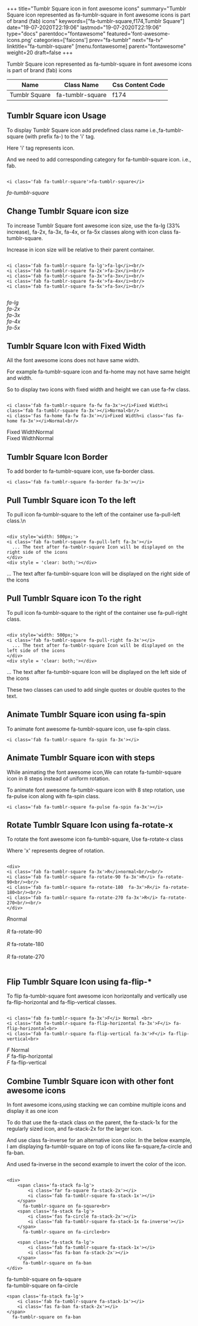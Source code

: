 +++
title="Tumblr Square icon in font awesome icons"
summary="Tumblr Square icon represented as fa-tumblr-square in font awesome icons is part of brand (fab) icons"
keywords=["fa-tumblr-square,f174,Tumblr Square"]
date="19-07-2020T22:19:06"
lastmod="19-07-2020T22:19:06"
type="docs"
parentdoc="fontawesome"
featured='font-awesome-icons.png'
categories=['faicons']
prev="fa-tumblr"
next="fa-tv"
linktitle="fa-tumblr-square"
[menu.fontawesome]
parent="fontawesome"
weight=20
draft=false
+++


Tumblr Square icon represented as fa-tumblr-square in font awesome icons is part of brand (fab) icons

<div class='table-responsive'><table class='table'><thead><tr><th>Name</th><th>Class Name</th><th>Css Content Code</th></tr></thead><tbody><tr><td>Tumblr Square</td><td>fa-tumblr-square</td><td>f174</td></tr></tbody></table></div>



## Tumblr Square icon Usage

To display Tumblr Square icon add predefined class name i.e.,fa-tumblr-square (with prefix fa-) to the 'i' tag.

Here 'i' tag represents icon.

And we need to add corresponding category for fa-tumblr-square icon. i.e., fab.


```

<i class='fab fa-tumblr-square'>fa-tumblr-square</i>
```

<i class='fab fa-tumblr-square'>fa-tumblr-square</i>




## Change Tumblr Square icon size
To increase Tumblr Square font awesome icon size, use the fa-lg (33% increase), fa-2x, fa-3x, fa-4x, or fa-5x classes along with icon class fa-tumblr-square.

Increase in icon size will be relative to their parent container. 

```

<i class='fab fa-tumblr-square fa-lg'>fa-lg</i><br/>
<i class='fab fa-tumblr-square fa-2x'>fa-2x</i><br/>
<i class='fab fa-tumblr-square fa-3x'>fa-3x</i><br/>
<i class='fab fa-tumblr-square fa-4x'>fa-4x</i><br/>
<i class='fab fa-tumblr-square fa-5x'>fa-5x</i><br/>
            
```

<i class='fab fa-tumblr-square fa-lg'>fa-lg</i><br/>
<i class='fab fa-tumblr-square fa-2x'>fa-2x</i><br/>
<i class='fab fa-tumblr-square fa-3x'>fa-3x</i><br/>
<i class='fab fa-tumblr-square fa-4x'>fa-4x</i><br/>
<i class='fab fa-tumblr-square fa-5x'>fa-5x</i><br/>
            



## Tumblr Square Icon with Fixed Width 

All the font awesome icons does not have same width.

For example fa-tumblr-square icon and fa-home may not have same height and width.

So to display two icons with fixed width and height we can use fa-fw class.


```

<i class='fab fa-tumblr-square fa-fw fa-3x'></i>Fixed Width<i class='fab fa-tumblr-square fa-3x'></i>Normal<br/>
<i class='fas fa-home fa-fw fa-3x'></i>Fixed Width<i class='fas fa-home fa-3x'></i>Normal<br/>
```

<i class='fab fa-tumblr-square fa-fw fa-3x'></i>Fixed Width<i class='fab fa-tumblr-square fa-3x'></i>Normal<br/>
<i class='fas fa-home fa-fw fa-3x'></i>Fixed Width<i class='fas fa-home fa-3x'></i>Normal<br/>



## Tumblr Square Icon Border 

To add border to fa-tumblr-square icon, use fa-border class.


```
<i class='fab fa-tumblr-square fa-border fa-3x'></i>

```
<i class='fab fa-tumblr-square fa-border fa-3x'></i>





## Pull Tumblr Square icon To the left

To pull icon fa-tumblr-square to the left of the container use fa-pull-left class.\n

```

<div style='width: 500px;'>
<i class='fab fa-tumblr-square fa-pull-left fa-3x'></i>
  ... The text after fa-tumblr-square Icon will be displayed on the right side of the icons
</div>
<div style = 'clear: both;'></div>
```

<div style='width: 500px;'>
<i class='fab fa-tumblr-square fa-pull-left fa-3x'></i>
  ... The text after fa-tumblr-square Icon will be displayed on the right side of the icons
</div>
<div style = 'clear: both;'></div>




## Pull Tumblr Square icon To the right
To pull icon fa-tumblr-square to the right of the container use fa-pull-right class.

```

<div style='width: 500px;'>
<i class='fab fa-tumblr-square fa-pull-right fa-3x'></i>
  ... The text after fa-tumblr-square Icon will be displayed on the left side of the icons
</div>
<div style = 'clear: both;'></div>
```

<div style='width: 500px;'>
<i class='fab fa-tumblr-square fa-pull-right fa-3x'></i>
  ... The text after fa-tumblr-square Icon will be displayed on the left side of the icons
</div>
<div style = 'clear: both;'></div>

These two classes can used to add single quotes or double quotes to the text.


## Animate Tumblr Square icon using fa-spin
To animate font awesome fa-tumblr-square icon, use fa-spin class.

```
<i class='fab fa-tumblr-square fa-spin fa-3x'></i>
```
<i class='fab fa-tumblr-square fa-spin fa-3x'></i>




## Animate Tumblr Square icon with steps
While animating the font awesome icon,We can rotate fa-tumblr-square icon in 8 steps instead of uniform rotation.

To animate font awesome fa-tumblr-square icon with 8 step rotation, use fa-pulse icon along with fa-spin class.


```
<i class='fab fa-tumblr-square fa-pulse fa-spin fa-3x'></i>

```
<i class='fab fa-tumblr-square fa-pulse fa-spin fa-3x'></i>





## Rotate Tumblr Square Icon using fa-rotate-x
To rotate the font awesome icon fa-tumblr-square, Use fa-rotate-x class

Where 'x' represents degree of rotation.


```

<div>
<i class='fab fa-tumblr-square fa-3x'>R</i>normal<br/><br/>
<i class='fab fa-tumblr-square fa-rotate-90 fa-3x'>R</i> fa-rotate-90<br/><br/> 
<i class='fab fa-tumblr-square fa-rotate-180  fa-3x'>R</i> fa-rotate-180<br/><br/> 
<i class='fab fa-tumblr-square fa-rotate-270 fa-3x'>R</i> fa-rotate-270<br/><br/>
</div>
```

<div>
<i class='fab fa-tumblr-square fa-3x'>R</i>normal<br/><br/>
<i class='fab fa-tumblr-square fa-rotate-90 fa-3x'>R</i> fa-rotate-90<br/><br/> 
<i class='fab fa-tumblr-square fa-rotate-180  fa-3x'>R</i> fa-rotate-180<br/><br/> 
<i class='fab fa-tumblr-square fa-rotate-270 fa-3x'>R</i> fa-rotate-270<br/><br/>
</div>




## Flip Tumblr Square Icon using fa-flip-*
To flip fa-tumblr-square font awesome icon horizontally and vertically use fa-flip-horizontal and fa-flip-vertical classes. 

```

<i class='fab fa-tumblr-square fa-3x'>F</i> Normal <br>
<i class='fab fa-tumblr-square fa-flip-horizontal fa-3x'>F</i> fa-flip-horizontal<br>
<i class='fab fa-tumblr-square fa-flip-vertical fa-3x'>F</i> fa-flip-vertical<br>
```

<i class='fab fa-tumblr-square fa-3x'>F</i> Normal <br>
<i class='fab fa-tumblr-square fa-flip-horizontal fa-3x'>F</i> fa-flip-horizontal<br>
<i class='fab fa-tumblr-square fa-flip-vertical fa-3x'>F</i> fa-flip-vertical<br>




## Combine Tumblr Square icon with other font awesome icons
In font awesome icons,using stacking we can combine multiple icons and display it as one icon 

To do that use the fa-stack class on the parent, the fa-stack-1x for the regularly sized icon, and fa-stack-2x for the larger icon.

And use class fa-inverse for an alternative icon color. 
In the below example, I am displaying fa-tumblr-square on top of icons like fa-square,fa-circle and fa-ban.

And used fa-inverse in the second example to invert the color of the icon.

```

<div>
    <span class='fa-stack fa-lg'>
        <i class='far fa-square fa-stack-2x'></i>
        <i class='fab fa-tumblr-square fa-stack-1x'></i>
    </span>
      fa-tumblr-square on fa-square<br>
    <span class='fa-stack fa-lg'>
        <i class='fas fa-circle fa-stack-2x'></i>
        <i class='fab fa-tumblr-square fa-stack-1x fa-inverse'></i>
    </span>
      fa-tumblr-square on fa-circle<br>

    <span class='fa-stack fa-lg'>
        <i class='fab fa-tumblr-square fa-stack-1x'></i>
        <i class='fas fa-ban fa-stack-2x'></i>
    </span>
      fa-tumblr-square on fa-ban
</div>
```

<div>
    <span class='fa-stack fa-lg'>
        <i class='far fa-square fa-stack-2x'></i>
        <i class='fab fa-tumblr-square fa-stack-1x'></i>
    </span>
      fa-tumblr-square on fa-square<br>
    <span class='fa-stack fa-lg'>
        <i class='fas fa-circle fa-stack-2x'></i>
        <i class='fab fa-tumblr-square fa-stack-1x fa-inverse'></i>
    </span>
      fa-tumblr-square on fa-circle<br>

    <span class='fa-stack fa-lg'>
        <i class='fab fa-tumblr-square fa-stack-1x'></i>
        <i class='fas fa-ban fa-stack-2x'></i>
    </span>
      fa-tumblr-square on fa-ban
</div>






